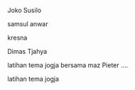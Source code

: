 Joko Susilo

samsul anwar

kresna

Dimas Tjahya 

latihan tema jogja bersama maz Pieter ....


latihan tema jogja
